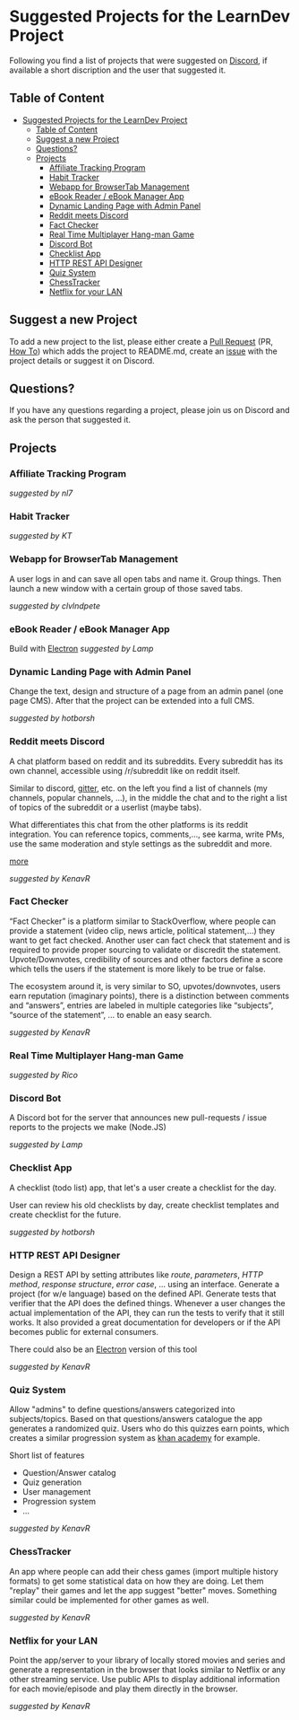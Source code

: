 # Suggested Projects for the LearnDev Project
Following you find a list of projects that were suggested on [Discord](https://discordapp.com/invite/erPjG7C), if available a short discription and the user that suggested it.

## Table of Content
<!-- TOC -->

- [Suggested Projects for the LearnDev Project](#suggested-projects-for-the-learndev-project)
    - [Table of Content](#table-of-content)
    - [Suggest a new Project](#suggest-a-new-project)
    - [Questions?](#questions)
    - [Projects](#projects)
        - [Affiliate Tracking Program](#affiliate-tracking-program)
        - [Habit Tracker](#habit-tracker)
        - [Webapp for BrowserTab Management](#webapp-for-browsertab-management)
        - [eBook Reader / eBook Manager App](#ebook-reader--ebook-manager-app)
        - [Dynamic Landing Page with Admin Panel](#dynamic-landing-page-with-admin-panel)
        - [Reddit meets Discord](#reddit-meets-discord)
        - [Fact Checker](#fact-checker)
        - [Real Time Multiplayer Hang-man Game](#real-time-multiplayer-hang-man-game)
        - [Discord Bot](#discord-bot)
        - [Checklist App](#checklist-app)
        - [HTTP REST API Designer](#http-rest-api-designer)
        - [Quiz System](#quiz-system)
        - [ChessTracker](#chesstracker)
        - [Netflix for your LAN](#netflix-for-your-lan)

<!-- /TOC -->

## Suggest a new Project
To add a new project to the list, please either create a [Pull Request](https://help.github.com/articles/creating-a-pull-request/) (PR, [How To](https://www.digitalocean.com/community/tutorials/how-to-create-a-pull-request-on-github)) which adds the project to README.md, create an [issue](https://help.github.com/articles/about-issues/) with the project details or suggest it on Discord. 

## Questions?
If you have any questions regarding a project, please join us on Discord and ask the person that suggested it.

## Projects

### Affiliate Tracking Program
*suggested by nl7*

### Habit Tracker
*suggested by KT*

### Webapp for BrowserTab Management
A user logs in and can save all open tabs and name it. Group things. Then launch a new window with a certain group of those saved tabs.

*suggested by clvlndpete*

### eBook Reader / eBook Manager App
Build with [Electron](https://electron.atom.io/)
*suggested by Lamp*

### Dynamic Landing Page with Admin Panel
Change the text, design and structure of a page from an admin panel (one page CMS). After that the project can be extended into a full CMS.

*suggested by hotborsh*

### Reddit meets Discord
A chat platform based on reddit and its subreddits. Every subreddit has its own channel, accessible using /r/subreddit like on reddit itself.

Similar to discord, [gitter](https://gitter.im), etc. on the left you find a list of channels (my channels, popular channels, …), in the middle the chat and to the right a list of topics of the subreddit or a userlist (maybe tabs).

What differentiates this chat from the other platforms is its reddit integration. You can reference topics, comments,..., see karma, write PMs, use the same moderation and style settings as the subreddit and more.

[more](https://docs.google.com/document/d/1hb39B-J7yMui0yYrsQi9VGPurZ8BJpZXI08xFi8oZ08/edit?usp=sharing)

*suggested by KenavR*

### Fact Checker
“Fact Checker” is a platform similar to StackOverflow, where people can provide a statement (video clip, news article, political statement,...) they want to get fact checked. Another user can fact check that statement and is required to provide proper sourcing to validate or discredit the statement. Upvote/Downvotes, credibility of sources and other factors define a score which tells the users if the statement is more likely to be true or false.

The ecosystem around it, is very similar to SO, upvotes/downvotes, users earn reputation (imaginary points), there is a distinction between comments and “answers”, entries are labeled in multiple categories like “subjects”, “source of the statement”, … to enable an easy search.

*suggested by KenavR*

### Real Time Multiplayer Hang-man Game
*suggested by Rico*

### Discord Bot
A Discord bot for the server that announces new pull-requests / issue reports to the projects we make (Node.JS)

*suggested by Lamp*

### Checklist App
A checklist (todo list) app, that let's a user create a checklist for the day.

User can review his old checklists by day, create checklist templates and create checklist for the future.

*suggested by hotborsh*

### HTTP REST API Designer
Design a REST API by setting attributes like *route*, *parameters*, *HTTP method*, *response structure*, *error case*, ... using an interface. Generate a project (for w/e language) based on the defined API. Generate tests that verifier that the API does the defined things. Whenever a user changes the actual implementation of the API, they can run the tests to verify that it still works. It also provided a great documentation for developers or if the API becomes public for external consumers.

There could also be an [Electron](https://electron.atom.io/) version of this tool

*suggested by KenavR*

### Quiz System
Allow "admins" to define questions/answers categorized into subjects/topics. Based on that questions/answers catalogue the app generates a randomized quiz. Users who do this quizzes earn points, which creates a similar progression system as [khan academy](https://www.khanacademy.org/) for example.

Short list of features

* Question/Answer catalog
* Quiz generation
* User management
* Progression system
* ...

*suggested by KenavR*

### ChessTracker
An app where people can add their chess games (import multiple history formats) to get some statistical data on how they are doing. Let them "replay" their games and let the app suggest "better" moves. Something similar could be implemented for other games as well. 

*suggested by KenavR*

### Netflix for your LAN
Point the app/server to your library of locally stored movies and series and generate a representation in the browser that looks similar to Netflix or any other streaming service. Use public APIs to display additional information for each movie/episode and play them directly in the browser.

*suggested by KenavR*
